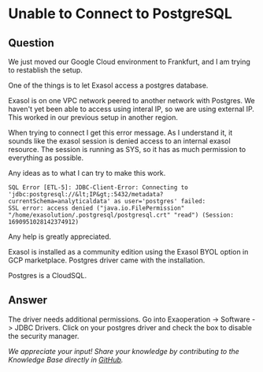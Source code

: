 # Unable to Connect to PostgreSQL

## Question
We just moved our Google Cloud environment to Frankfurt, and I am trying to restablish the setup.

One of the things is to let Exasol access a postgres database.

Exasol is on one VPC network peered to another network with Postgres. We haven't yet been able to access using interal IP, so we are using external IP. This worked in our previous setup in another region.

When trying to connect I get this error message. As I understand it, it sounds like the exasol session is denied access to an internal exasol resource. The session is running as SYS, so it has as much permission to everything as possible.

Any ideas as to what I can try to make this work.

```
SQL Error [ETL-5]: JDBC-Client-Error: Connecting to 'jdbc:postgresql://&lt;IP&gt;:5432/metadata?currentSchema=analyticaldata' as user='postgres' failed:
SSL error: access denied ("java.io.FilePermission" "/home/exasolution/.postgresql/postgresql.crt" "read") (Session: 1690951028142374912)
```

Any help is greatly appreciated.

Exasol is installed as a community edition using the Exasol BYOL option in GCP marketplace. Postgres driver came with the installation.

Postgres is a CloudSQL.

## Answer
The driver needs additional permissions. Go into Exaoperation -> Software -> JDBC Drivers. Click on your postgres driver and check the box to disable the security manager. 

*We appreciate your input! Share your knowledge by contributing to the Knowledge Base directly in [GitHub](https://github.com/exasol/public-knowledgebase).* 